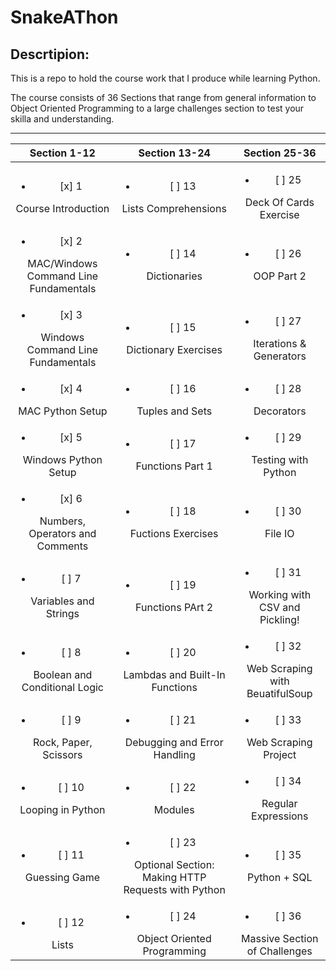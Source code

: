 SnakeAThon
=======

## Descrtipion:


This is a repo to hold the course work that I produce while learning Python.

The course consists of 36 Sections that range from general information to Object Oriented Programming to a large challenges section to test your skilla and understanding.

---

| Section 1-12 | Section 13-24 | Section 25-36 |
| :---------: | :-----------: | :-----------: |
|<ul><li>[x] 1</li></ul> Course Introduction |<ul><li>[ ] 13</li></ul> Lists Comprehensions |<ul><li>[ ] 25</li></ul> Deck Of Cards Exercise |
|<ul><li>[x] 2</li></ul> MAC/Windows Command Line Fundamentals |<ul><li>[ ] 14</li></ul> Dictionaries |<ul><li>[ ] 26</li></ul> OOP Part 2 |
|<ul><li>[x] 3</li></ul> Windows Command Line Fundamentals |<ul><li>[ ] 15</li></ul> Dictionary Exercises |<ul><li>[ ] 27</li></ul> Iterations & Generators |
|<ul><li>[x] 4</li></ul> MAC Python Setup |<ul><li>[ ] 16</li></ul> Tuples and Sets |<ul><li>[ ] 28</li></ul> Decorators |
|<ul><li>[x] 5</li></ul> Windows Python Setup |<ul><li>[ ] 17</li></ul> Functions Part 1 |<ul><li>[ ] 29</li></ul> Testing with Python |
|<ul><li>[x] 6</li></ul> Numbers, Operators and Comments |<ul><li>[ ] 18</li></ul> Fuctions Exercises |<ul><li>[ ] 30</li></ul> File IO |
|<ul><li>[ ] 7</li></ul> Variables and Strings |<ul><li>[ ] 19</li></ul> Functions PArt 2 |<ul><li>[ ] 31</li></ul> Working with CSV and Pickling! |
|<ul><li>[ ] 8</li></ul> Boolean and Conditional Logic |<ul><li>[ ] 20</li></ul> Lambdas and Built-In Functions |<ul><li>[ ] 32</li></ul> Web Scraping with BeuatifulSoup |
|<ul><li>[ ] 9</li></ul> Rock, Paper, Scissors |<ul><li>[ ] 21</li></ul> Debugging and Error Handling |<ul><li>[ ] 33</li></ul> Web Scraping Project |
|<ul><li>[ ] 10</li></ul> Looping in Python |<ul><li>[ ] 22</li></ul> Modules |<ul><li>[ ] 34</li></ul> Regular Expressions |
|<ul><li>[ ] 11</li></ul> Guessing Game |<ul><li>[ ] 23</li></ul> Optional Section: Making HTTP Requests with Python |<ul><li>[ ] 35</li></ul> Python + SQL |
|<ul><li>[ ] 12</li></ul> Lists |<ul><li>[ ] 24</li></ul> Object Oriented Programming |<ul><li>[ ] 36</li></ul> Massive Section of Challenges |
